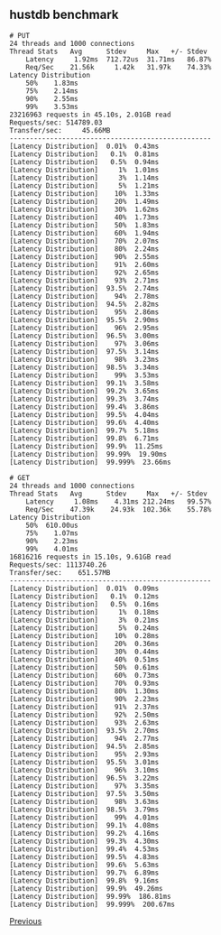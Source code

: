 hustdb benchmark
--

    # PUT
    24 threads and 1000 connections
    Thread Stats   Avg      Stdev     Max   +/- Stdev
        Latency     1.92ms  712.72us  31.71ms   86.87%
        Req/Sec    21.56k     1.42k   31.97k    74.33%
    Latency Distribution
        50%    1.83ms
        75%    2.14ms
        90%    2.55ms
        99%    3.53ms
    23216963 requests in 45.10s, 2.01GB read
    Requests/sec: 514789.03
    Transfer/sec:     45.66MB
    --------------------------------------------------
    [Latency Distribution]  0.01%  0.43ms
    [Latency Distribution]   0.1%  0.81ms
    [Latency Distribution]   0.5%  0.94ms
    [Latency Distribution]     1%  1.01ms
    [Latency Distribution]     3%  1.14ms
    [Latency Distribution]     5%  1.21ms
    [Latency Distribution]    10%  1.33ms
    [Latency Distribution]    20%  1.49ms
    [Latency Distribution]    30%  1.62ms
    [Latency Distribution]    40%  1.73ms
    [Latency Distribution]    50%  1.83ms
    [Latency Distribution]    60%  1.94ms
    [Latency Distribution]    70%  2.07ms
    [Latency Distribution]    80%  2.24ms
    [Latency Distribution]    90%  2.55ms
    [Latency Distribution]    91%  2.60ms
    [Latency Distribution]    92%  2.65ms
    [Latency Distribution]    93%  2.71ms
    [Latency Distribution]  93.5%  2.74ms
    [Latency Distribution]    94%  2.78ms
    [Latency Distribution]  94.5%  2.82ms
    [Latency Distribution]    95%  2.86ms
    [Latency Distribution]  95.5%  2.90ms
    [Latency Distribution]    96%  2.95ms
    [Latency Distribution]  96.5%  3.00ms
    [Latency Distribution]    97%  3.06ms
    [Latency Distribution]  97.5%  3.14ms
    [Latency Distribution]    98%  3.23ms
    [Latency Distribution]  98.5%  3.34ms
    [Latency Distribution]    99%  3.53ms
    [Latency Distribution]  99.1%  3.58ms
    [Latency Distribution]  99.2%  3.65ms
    [Latency Distribution]  99.3%  3.74ms
    [Latency Distribution]  99.4%  3.86ms
    [Latency Distribution]  99.5%  4.04ms
    [Latency Distribution]  99.6%  4.40ms
    [Latency Distribution]  99.7%  5.18ms
    [Latency Distribution]  99.8%  6.71ms
    [Latency Distribution]  99.9%  11.25ms
    [Latency Distribution]  99.99%  19.90ms
    [Latency Distribution]  99.999%  23.66ms

    # GET
    24 threads and 1000 connections
    Thread Stats   Avg      Stdev     Max   +/- Stdev
        Latency     1.08ms    4.31ms 212.24ms   99.57%
        Req/Sec    47.39k    24.93k  102.36k    55.78%
    Latency Distribution
        50%  610.00us
        75%    1.07ms
        90%    2.23ms
        99%    4.01ms
    16816216 requests in 15.10s, 9.61GB read
    Requests/sec: 1113740.26
    Transfer/sec:    651.57MB
    --------------------------------------------------
    [Latency Distribution]  0.01%  0.09ms
    [Latency Distribution]   0.1%  0.12ms
    [Latency Distribution]   0.5%  0.16ms
    [Latency Distribution]     1%  0.18ms
    [Latency Distribution]     3%  0.21ms
    [Latency Distribution]     5%  0.24ms
    [Latency Distribution]    10%  0.28ms
    [Latency Distribution]    20%  0.36ms
    [Latency Distribution]    30%  0.44ms
    [Latency Distribution]    40%  0.51ms
    [Latency Distribution]    50%  0.61ms
    [Latency Distribution]    60%  0.73ms
    [Latency Distribution]    70%  0.93ms
    [Latency Distribution]    80%  1.30ms
    [Latency Distribution]    90%  2.23ms
    [Latency Distribution]    91%  2.37ms
    [Latency Distribution]    92%  2.50ms
    [Latency Distribution]    93%  2.63ms
    [Latency Distribution]  93.5%  2.70ms
    [Latency Distribution]    94%  2.77ms
    [Latency Distribution]  94.5%  2.85ms
    [Latency Distribution]    95%  2.93ms
    [Latency Distribution]  95.5%  3.01ms
    [Latency Distribution]    96%  3.10ms
    [Latency Distribution]  96.5%  3.22ms
    [Latency Distribution]    97%  3.35ms
    [Latency Distribution]  97.5%  3.50ms
    [Latency Distribution]    98%  3.63ms
    [Latency Distribution]  98.5%  3.79ms
    [Latency Distribution]    99%  4.01ms
    [Latency Distribution]  99.1%  4.08ms
    [Latency Distribution]  99.2%  4.16ms
    [Latency Distribution]  99.3%  4.30ms
    [Latency Distribution]  99.4%  4.53ms
    [Latency Distribution]  99.5%  4.83ms
    [Latency Distribution]  99.6%  5.63ms
    [Latency Distribution]  99.7%  6.89ms
    [Latency Distribution]  99.8%  9.16ms
    [Latency Distribution]  99.9%  49.26ms
    [Latency Distribution]  99.99%  186.81ms
    [Latency Distribution]  99.999%  200.67ms

[Previous](../index.md)